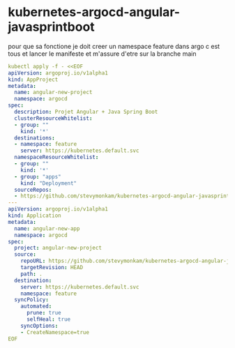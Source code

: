 # kubernetes-argocd-angular-javasprintboot

pour que sa fonctione je doit creer un namespace feature dans argo c est tous et lancer le manifeste et m'assure d'etre sur la branche main

```yaml
kubectl apply -f - <<EOF
apiVersion: argoproj.io/v1alpha1
kind: AppProject
metadata:
  name: angular-new-project
  namespace: argocd
spec:
  description: Projet Angular + Java Spring Boot
  clusterResourceWhitelist:
  - group: ""
    kind: '*'
  destinations:
  - namespace: feature
    server: https://kubernetes.default.svc
  namespaceResourceWhitelist:
  - group: ""
    kind: '*'
  - group: "apps"
    kind: "Deployment"
  sourceRepos:
  - https://github.com/stevymonkam/kubernetes-argocd-angular-javasprintboot.git
---
apiVersion: argoproj.io/v1alpha1
kind: Application
metadata:
  name: angular-new-app
  namespace: argocd
spec:
  project: angular-new-project
  source:
    repoURL: https://github.com/stevymonkam/kubernetes-argocd-angular-javasprintboot.git
    targetRevision: HEAD
    path: .
  destination:
    server: https://kubernetes.default.svc
    namespace: feature
  syncPolicy:
    automated:
      prune: true
      selfHeal: true
    syncOptions:
    - CreateNamespace=true
EOF
```
